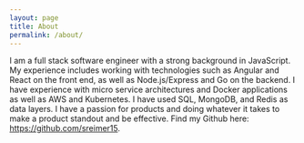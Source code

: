 ```yaml
---
layout: page
title: About
permalink: /about/
---
```

I am a full stack software engineer with a strong background in JavaScript. My experience includes working with technologies such as Angular and React on the front end, as well as Node.js/Express and Go on the backend. I have experience with micro service architectures and Docker applications as well as AWS and Kubernetes. I have used SQL, MongoDB, and Redis as data layers. I have a passion for products and doing whatever it takes to make a product standout and be effective. Find my Github here: https://github.com/sreimer15.
